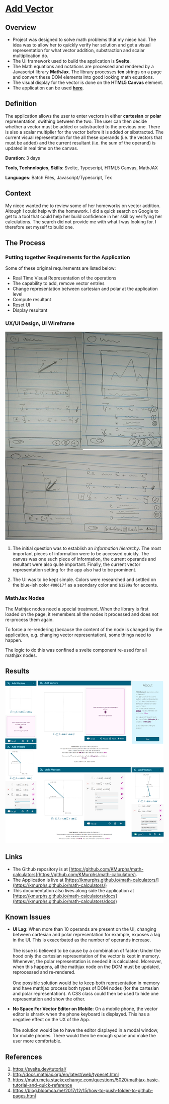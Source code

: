 # [Add Vector](https://github.com/KMurphs/math-calculators)



## Overview

-  Project was designed to solve math problems that my niece had. The idea was to allow her to quickly verify her solution and get a visual representation for what vector addition, substraction and scalar multiplication do. 
-  The UI framework used to build the application is **Svelte**. 
-  The Math equations and notations are processed and rendered by a Javascript library **MathJax**. The library processes **tex** strings on a page and convert these DOM elements into good looking math equations.
-  The visual display for the vector is done on the **HTML5 Canvas** element.
-  The application can be used **[here](https://kmurphs.github.io/math-calculators/)**. 




## Definition

The application allows the user to enter vectors in either **cartesian** or **polar** representation, swithing between the two. The user can then decide whether a vector must be added or substracted to the previous one. There is also a scalar multiplier for the vector before it is added or sibstracted. 
The current visual representation for the all these operands (i.e. the vectors that must be added) and the current resultant (i.e. the sum of the operand) is updated in real time on the canvas.

**Duration**: 3 days 

**Tools, Technologies, Skills**: Svelte, Typescript, HTML5 Canvas, MathJAX

**Languages**: Batch Files, Javascript/Typescript, Tex



## Context

My niece wanted me to review some of her homeworks on vector addition. Altough I could help with the homework. I did a quick search on Google to get to a tool that could help her build confidence in her skill by verifying her calculations. The search did not provide me with what I was looking for. I therefore set myself to build one. 


## The Process


### Putting together Requirements for the Application

Some of these original requirements are listed below:

- Real Time Visual Representation of the operations
- The capability to add, remove vector entries
- Change representation between cartesian and polar at the application level
- Compute resultant
- Reset UI
- Display resultant

### UX/UI Design, UI Wireframe

![UI Draft Wireframe](https://raw.githubusercontent.com/KMurphs/math-calculators/main/add-vectors/imgs/add-vector-w500.png "Early wireframe draft")

1. The initial question was to establish an *information hierarchy*. The most important pieces of information were to be accessed quickly. The canvas was one such piece of information, the current operands and resultant were also quite important. Finally, the current vector representation setting for the app also had to be prominent.

2. The UI was to be kept simple. Colors were researched and settled on the blue-ish color ``#00617f`` as a seondary color and ``b1289a`` for accents.


### MathJax Nodes

The Mathjax nodes need a special treatment. When the library is first loaded on the page, it remembers all the nodes it processed and does not re-process them again.

To force a re-rendering (because the content of the node is changed by the application, e.g. changing vector representation), some things need to happen.

The logic to do this was confined a svelte component re-used for all mathjax nodes.





## Results

![Final UI](https://raw.githubusercontent.com/KMurphs/math-calculators/main/add-vectors/imgs/finished-product.png "Final UI")



## Links

-  The Github repository is at [https://github.com/KMurphs/math-calculators](https://github.com/KMurphs/math-calculators).
-  The Application is live at [https://kmurphs.github.io/math-calculators/](https://kmurphs.github.io/math-calculators/)
-  This documentation also lives along side the application at [https://kmurphs.github.io/math-calculators/docs](https://kmurphs.github.io/math-calculators/docs)

## Known Issues

- **UI Lag**: When more than 10 operands are present on the UI, changing between cartesian and polar representation for example, exposes a lag in the UI. This is exacerbated as the number of operands increase. <br><br>
The issue is believed to be cause by a combination of factor: Under the hood only the cartesian representation of the vector is kept in memory. Whenever, the polar representation is needed it is calculated. Moreover, when this happens, all the mathjax node on the DOM must be updated, reprocessed and re-rendered. <br><br>
One possible solution would be to keep both representation in memory and have mathjax process both types of DOM nodes (for the cartesian and polar representation). A CSS class could then be used to hide one representation and show the other.

- **No Space For Vector Editor on Mobile**: On a mobile phone, the vector editor is shrank when the phone keyboard is displayed. This has a negative effect on the UX of the App. <br><br>
The solution would be to have the editor displayed in a modal window, for mobile phones. There would then be enough space and make the user more comfortable.

## References
1. https://svelte.dev/tutorial/
2. http://docs.mathjax.org/en/latest/web/typeset.html
3. https://math.meta.stackexchange.com/questions/5020/mathjax-basic-tutorial-and-quick-reference
4. https://blog.bloomca.me/2017/12/15/how-to-push-folder-to-github-pages.html



